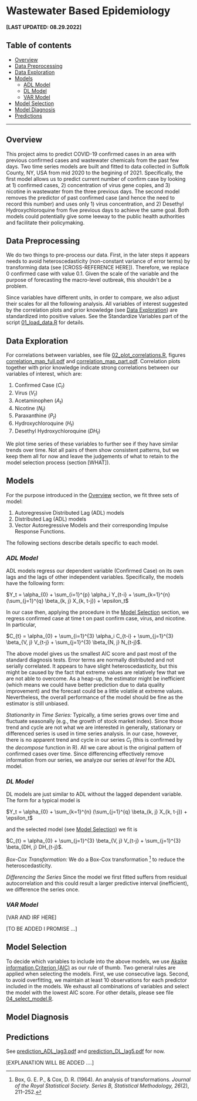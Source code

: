 # Wastewater Based Epidemiology

**[LAST UPDATED: 08.29.2022]**


## Table of contents
- [Overview](#overview)
- [Data Preprocessing](#data-preprocessing)
- [Data Exploration](#data-exploration)
- [Models](#models)
    - [ADL Model](#adl-model)
    - [DL Model](#dl-model)
    - [VAR Model](#var-model)
- [Model Selection](#model-selection)
- [Model Diagnosis](#model-diagnosis)
- [Predictions](#predictions)

---

## Overview
This project aims to predict COVID-19 confirmed cases in an area with previous confirmed cases and wastewater chemicals from the past few days. Two time series models are built and fitted to data collected in Suffolk County, NY, USA from mid 2020 to the begining of 2021. Specifically, the first model allows us to predict current number of confirm case by looking at 1) confirmed cases, 2) concentration of virus gene copies, and 3) nicotine in wastewater from the three previous days. The second model removes the predictor of past confirmed case (and hence the need to record this number) and uses only 1) virus concentration, and 2) Desethyl Hydroxychloroquine from five previous days to achieve the same goal. Both models could potentially give some leeway to the public health authorities and facilitate their policymaking.


## Data Preprocessing
We do two things to pre-process our data. First, in the later steps it appears needs to avoid heteroscedasticity (non-constant variance of error terms) by transforming data (see [CROSS-REFERENCE HERE]). Therefore, we replace 0 confirmed case with value 0.1. Given the scale of the variable and the purpose of forecasting the macro-level outbreak, this shouldn't be a problem.

Since variables have different units, in order to compare, we also adjust their scales for all the following analysis. All variables of interest suggested by the correlation plots and prior knowledge (see [Data Exploration](#data-exploration)) are standardized into positive values. See the Standardize Variables part of the script [01_load_data.R](./code/01_load_data.R) for details.


## Data Exploration
For correlations between variables, see file [02_plot_correlations.R](./code/02_plot_correlations.R), figures [correlation_map_full.pdf](./figures/correlation_map_full.pdf) and [correlation_map_part.pdf](./figures/correlation_map_part.pdf). Correlation plots together with prior knowledge indicate strong correlations between our variables of interest, which are: 

1. Confirmed Case ($C_t$)
2. Virus ($V_t$)
3. Acetaminophen ($A_t$)
4. Nicotine ($N_t$)
5. Paraxanthine ($P_t$)
6. Hydroxychloroquine ($H_t$)
7. Desethyl Hydroxychloroquine ($DH_t$)

We plot time series of these variables to further see if they have similar trends over time. Not all pairs of them show consistent patterns, but we keep them all for now and leave the judgements of what to retain to the model selection process (section [WHAT]).


## Models
For the purpose introduced in the [Overview](#overview) section, we fit three sets of model:

1. Autoregressive Distributed Lag (ADL) models
2. Distributed Lag (ADL) models
3. Vector Autoregressive Models and their corresponding Impulse Response Functions.

The following sections describe details specific to each model.


### *ADL Model*
ADL models regress our dependent variable (Confirmed Case) on its own lags and the lags of other independent variables. Specifically, the models have the following form:

$Y_t = \alpha_{0} + \sum_{i=1}^{p} \alpha_i  Y_{t-i} + \sum_{k=1}^{n} (\sum_{j=1}^{q} \beta_{k, j} X_{k, t-j}) + \epsilon_t$

In our case then, applying the procedure in the [Model Selection](#model-selection) section, we regress confirmed case at time t on past confirm case, virus, and nicotine. In particular,

$C_{t} = \alpha_{0} + \sum_{i=1}^{3} \alpha_i  C_{t-i} + \sum_{j=1}^{3} \beta_{V, j} V_{t-j} + \sum_{j=1}^{3} \beta_{N, j} N_{t-j}$.

The above model gives us the smallest AIC score and past most of the standard diagnosis tests. Error terms are normally distributed and not serially correlated. It appears to have slight heteroscedasticity, but this might be caused by the fact that extreme values are relatively few that we are not able to overcome. As a heap-up, the estimator might be inefficient (which means we could have better prediction due to data quality improvement) and the forecast could be a little volatile at extreme values. Nevertheless, the overall performance of the model should be fine as the estimator is still unbiased.



*Stationarity in Time Series:* Typically, a time series grows over time and fluctuate seasonally (e.g., the growth of stock market index). Since those trend and cycle are not what we are interested in generally, stationary or differenced series is used in time series analysis. In our case, however, there is no apparent trend and cycle in our series $C_t$ (this is confirmed by the *decompose* function in R). All we care about is the original pattern of confirmed cases over time. Since differencing effectively remove information from our series, we analyze our series *at level* for the ADL model. 


### *DL Model*
DL models are just similar to ADL without the lagged dependent variable. The form for a typical model is

$Y_t = \alpha_{0} + \sum_{k=1}^{n} (\sum_{j=1}^{q} \beta_{k, j} X_{k, t-j}) + \epsilon_t$

and the selected model (see [Model Selection](#model-selection)) we fit is 

$C_{t} = \alpha_{0} + \sum_{j=1}^{3} \beta_{V, j} V_{t-j} + \sum_{j=1}^{3} \beta_{DH, j} DH_{t-j}$.


*Box-Cox Transformation:* We do a Box-Cox transformation [^1] to reduce the heteroscedasticity. 

*Differencing the Series* Since the model we first fitted suffers from residual autocorrelation and this could result a larger predictive interval (inefficient), we difference the series once.


### *VAR Model*
[VAR AND IRF HERE]

[TO BE ADDED I PROMISE ...]







## Model Selection
To decide which variables to include into the above models, we use [Akaike information Criterion (AIC)](https://en.wikipedia.org/wiki/Akaike_information_criterion) as our rule of thumb. Two general rules are applied when selecting the models. First, we use consecutive lags. Second, to avoid overfitting, we maintain at least 10 observations for each predictor included in the models. We exhaust all combinations of variables and select the model with the lowest AIC score. For other details, please see file [04_select_model.R](./code/04_select_model.R).


## Model Diagnosis


## Predictions
See [prediction_ADL_lag3.pdf](./figures/prediction_ADL_lag3.pdf) and [prediction_DL_lag5.pdf](./figures/prediction_DL_lag5.pdf) for now. 


[EXPLANATION WILL BE ADDED ....]



[^1]: Box, G. E. P., & Cox, D. R. (1964). An analysis of transformations. *Journal of the Royal Statistical Society. Series B, Statistical Methodology, 26*(2), 211–252.